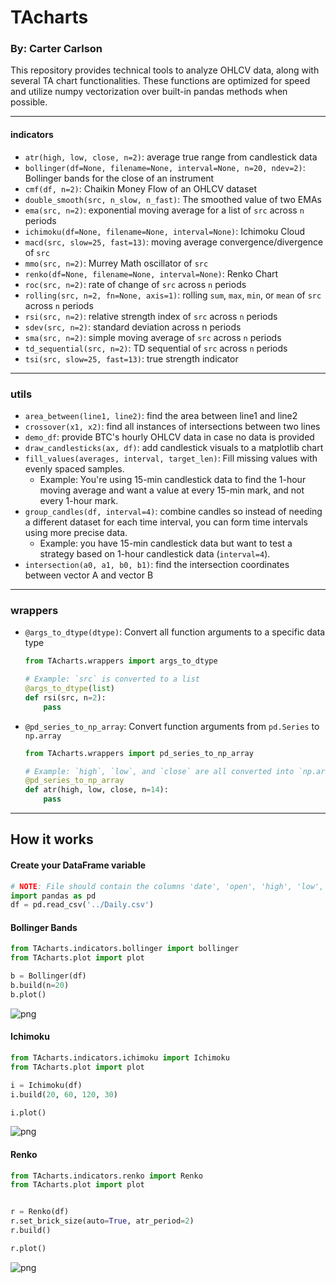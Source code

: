 # TAcharts
### By: Carter Carlson

This repository provides technical tools to analyze OHLCV data, along with several
TA chart functionalities.  These functions are optimized for speed and utilize numpy
vectorization over built-in pandas methods when possible.

---
#### indicators
* `atr(high, low, close, n=2)`: average true range from candlestick data
* `bollinger(df=None, filename=None, interval=None, n=20, ndev=2)`: Bollinger bands for the close of an instrument
* `cmf(df, n=2)`: Chaikin Money Flow of an OHLCV dataset
* `double_smooth(src, n_slow, n_fast)`: The smoothed value of two EMAs
* `ema(src, n=2)`: exponential moving average for a list of `src` across `n` periods
* `ichimoku(df=None, filename=None, interval=None)`: Ichimoku Cloud
* `macd(src, slow=25, fast=13)`: moving average convergence/divergence of `src`
* `mmo(src, n=2)`: Murrey Math oscillator of `src`
* `renko(df=None, filename=None, interval=None)`: Renko Chart
* `roc(src, n=2)`: rate of change of `src` across `n` periods
* `rolling(src, n=2, fn=None, axis=1)`: rolling `sum`, `max`, `min`, or `mean` of `src` across `n` periods
* `rsi(src, n=2)`: relative strength index of `src` across `n` periods
* `sdev(src, n=2)`: standard deviation across n periods
* `sma(src, n=2)`: simple moving average of `src` across `n` periods
* `td_sequential(src, n=2)`: TD sequential of `src` across `n` periods
* `tsi(src, slow=25, fast=13)`: true strength indicator

---
### utils
* `area_between(line1, line2)`: find the area between line1 and line2
* `crossover(x1, x2)`: find all instances of intersections between two lines
* `demo_df`: provide BTC's hourly OHLCV data in case no data is provided
* `draw_candlesticks(ax, df)`: add candlestick visuals to a matplotlib chart
* `fill_values(averages, interval, target_len)`: Fill missing values with evenly spaced samples.
  * Example: You're using 15-min candlestick data to find the 1-hour moving average and want a value at every 15-min mark, and not every 1-hour mark.
* `group_candles(df, interval=4)`: combine candles so instead of needing a different dataset for each time interval, you can form time intervals using more precise data.
  * Example: you have 15-min candlestick data but want to test a strategy based on 1-hour candlestick data (`interval=4`).
* `intersection(a0, a1, b0, b1)`: find the intersection coordinates between vector A and vector B

---
### wrappers
* `@args_to_dtype(dtype)`: Convert all function arguments to a specific data type
  ```python
  from TAcharts.wrappers import args_to_dtype

  # Example: `src` is converted to a list
  @args_to_dtype(list)
  def rsi(src, n=2):
      pass
  ```
* `@pd_series_to_np_array`: Convert function arguments from `pd.Series` to `np.array`
  ```python
  from TAcharts.wrappers import pd_series_to_np_array

  # Example: `high`, `low`, and `close` are all converted into `np.array` data types
  @pd_series_to_np_array
  def atr(high, low, close, n=14):
      pass
  ```

---
## How it works
#### Create your DataFrame variable
```python
# NOTE: File should contain the columns 'date', 'open', 'high', 'low', and 'close'
import pandas as pd
df = pd.read_csv('../Daily.csv')
```

#### Bollinger Bands
```python
from TAcharts.indicators.bollinger import bollinger
from TAcharts.plot import plot

b = Bollinger(df)
b.build(n=20)
b.plot()
```
![png](img/bollinger.PNG)

#### Ichimoku
```python
from TAcharts.indicators.ichimoku import Ichimoku
from TAcharts.plot import plot

i = Ichimoku(df)
i.build(20, 60, 120, 30)

i.plot()
```
![png](img/ichimoku.PNG)


#### Renko
```python
from TAcharts.indicators.renko import Renko
from TAcharts.plot import plot


r = Renko(df)
r.set_brick_size(auto=True, atr_period=2)
r.build()

r.plot()
```
![png](img/renko.PNG)
